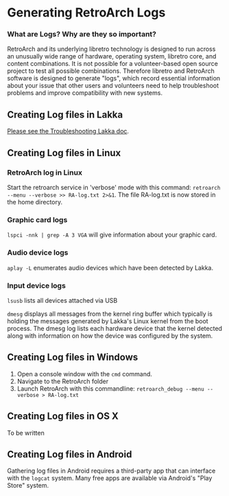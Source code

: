 # Generating RetroArch Logs

### What are Logs? Why are they so important?

RetroArch and its underlying libretro technology is designed to run across an unusually wide range of hardware, operating system, libretro core, and content combinations. It is not possible for a volunteer-based open source project to test all possible combinations. Therefore libretro and RetroArch software is designed to generate "logs", which record essential information about your issue that other users and volunteers need to help troubleshoot problems and improve compatibility with new systems.

## Creating Log files in Lakka
[Please see the Troubleshooting Lakka doc](http://www.lakka.tv/doc/Troubleshooting-Lakka/).

## Creating Log files in Linux

### RetroArch log in Linux
Start the retroarch service in 'verbose' mode with this command: `retroarch --menu --verbose >> RA-log.txt 2>&1`. The file RA-log.txt is now stored in the home directory.

### Graphic card logs

`lspci -nnk | grep -A 3 VGA` will give information about your graphic card.

### Audio device logs

`aplay -L` enumerates audio devices which have been detected by Lakka.

### Input device logs

`lsusb` lists all devices attached via USB

`dmesg` displays all messages from the kernel ring buffer which typically is holding the messages generated by Lakka's Linux kernel from the boot process. The dmesg log lists each hardware device that the kernel detected along with information on how the device was configured by the system.

## Creating Log files in Windows

1. Open a console window with the `cmd` command. 
2. Navigate to the RetroArch folder
3. Launch RetroArch with this commandline: `retroarch_debug --menu --verbose > RA-log.txt`

## Creating Log files in OS X

To be written

## Creating Log files in Android
Gathering log files in Android requires a third-party app that can interface with the `logcat` system. Many free apps are available via Android's "Play Store" system.
